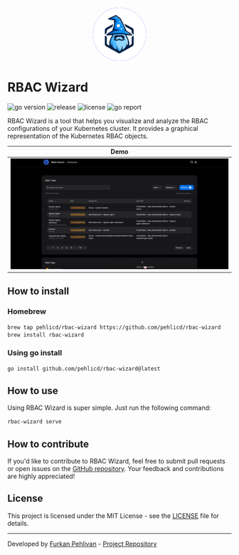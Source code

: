 <div align="center" style="padding-top: 20px">
    <img src="/ui/public/rbac-wizard-logo-embedded.svg?raw=true" width="120" style="background-color: blue; border-radius: 50%;">
</div>

# RBAC Wizard

![go version](https://img.shields.io/github/go-mod/go-version/pehlicd/rbac-wizard)
![release](https://img.shields.io/github/v/release/pehlicd/rbac-wizard)
![license](https://img.shields.io/github/license/pehlicd/rbac-wizard) ![go report](https://img.shields.io/badge/go%20report-A+-brightgreen.svg?style=flat)

RBAC Wizard is a tool that helps you visualize and analyze the RBAC configurations of your Kubernetes cluster. It provides a graphical representation of the Kubernetes RBAC objects.

<div align="center">


| Demo                                       |
|--------------------------------------------|
| <img src="/assets/rbac-wizard-demo.gif" /> |

</div>

## How to install

### Homebrew

```bash
brew tap pehlicd/rbac-wizard https://github.com/pehlicd/rbac-wizard
brew install rbac-wizard
```

### Using go install

```bash
go install github.com/pehlicd/rbac-wizard@latest
```

## How to use

Using RBAC Wizard is super simple. Just run the following command:

```bash
rbac-wizard serve
```

## How to contribute

If you'd like to contribute to RBAC Wizard, feel free to submit pull requests or open issues on the [GitHub repository](https://github.com/pehlicd/rbac-wizard). Your feedback and contributions are highly appreciated!

## License

This project is licensed under the MIT License - see the [LICENSE](LICENSE) file for details.

---

Developed by [Furkan Pehlivan](https://github.com/pehlicd) - [Project Repository](https://github.com/pehlicd/rbac-wizard)